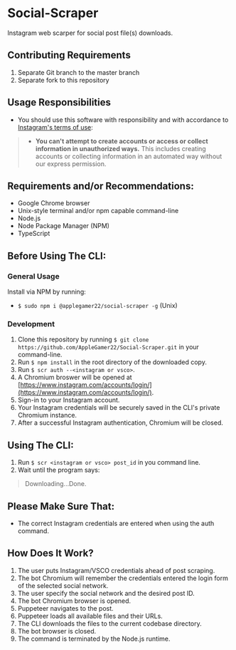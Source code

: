 # Social-Scraper
Instagram web scarper for social post file(s) downloads.
## Contributing Requirements
1. Separate Git branch to the master branch
2. Separate fork to this repository
## Usage Responsibilities
* You should use this software with responsibility and with accordance to [Instagram's terms of use](https://help.instagram.com/581066165581870):
> * **You can't attempt to create accounts or access or collect information in unauthorized ways.**
> This includes creating accounts or collecting information in an automated way without our express permission.
## Requirements and/or Recommendations:
* Google Chrome browser
* Unix-style terminal and/or npm capable command-line
* Node.js
* Node Package Manager (NPM)
* TypeScript
## Before Using The CLI:
### General Usage
Install via NPM by running:
* `$ sudo npm i @applegamer22/social-scraper -g` (Unix)
### Development
1. Clone this repository by running `$ git clone https://github.com/AppleGamer22/Social-Scraper.git` in your command-line.
2. Run `$ npm install` in the root directory of the downloaded copy.
3. Run `$ scr auth --<instagram or vsco>`.
4. A Chromium broswer will be opened at [https://www.instagram.com/accounts/login/](https://www.instagram.com/accounts/login/).
5. Sign-in to your Instagram account.
6. Your Instagram credentials will be securely saved in the CLI's private Chromium instance.
7. After a successful Instagram authentication, Chromium will be closed.
## Using The CLI:
1. Run `$ scr <instagram or vsco> post_id` in you command line.
2. Wait until the program says:
> Downloading...Done.
## Please Make Sure That:
* The correct Instagram credentials are entered when using the auth command.
## How Does It Work?
1. The user puts Instagram/VSCO credentials ahead of post scraping.
2. The bot Chromium will remember the credentials entered the login form of the selected social network.
3. The user specify the social network and the desired post ID.
4. The bot Chromium browser is opened.
5. Puppeteer navigates to the post.
6. Puppeteer loads all available files and their URLs.
7. The CLI downloads the files to the current codebase directory.
8. The bot browser is closed.
9. The command is terminated by the Node.js runtime.
